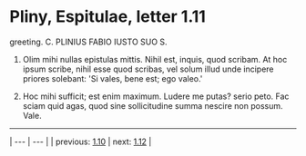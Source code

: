 # Pliny, Espitulae, letter 1.11

greeting. C. PLINIUS FABIO IUSTO SUO S.



1. Olim mihi nullas epistulas mittis. Nihil est, inquis, quod scribam. At hoc ipsum scribe, nihil esse quod scribas, vel solum illud unde incipere priores solebant: 'Si vales, bene est; ego valeo.'



2. Hoc mihi sufficit; est enim maximum. Ludere me putas? serio peto. Fac sciam quid agas, quod sine sollicitudine summa nescire non possum. Vale.



---

| --- | --- |
| previous: [1.10](../1.10/) | next: [1.12](../1.12/) |